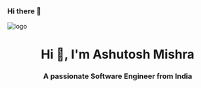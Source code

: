 ### Hi there 👋
![logo](https://github.com/Ashutosh-PMishra/Ashutosh-PMishra/blob/main/Github%20Banner.png)
<h1 align="center">Hi 👋, I'm Ashutosh Mishra</h1>
<h3 align="center">A passionate Software Engineer from India</h3>
<!--
**malek-jlassi/malek-jlassi** is a ✨ _special_ ✨ repository because its `README.md` (this file) appears on your GitHub profile.

Here are some ideas to get you started:

- 🔭 I’m currently working on ...
- 🌱 I’m currently learning ...
- 👯 I’m looking to collaborate on ...
- 🤔 I’m looking for help with ...
- 💬 Ask me about ...
- 📫 How to reach me: ...
- 😄 Pronouns: ...
- ⚡ Fun fact: ...
-->
<h1>Hi 👋, I'm Malek</h1>
<h3>Passionate C# .NET developer, I love problem solving, coding and automating test cases to ensure quality of products </h3>

- 🎓 Im **a Computer Science student**

- 💻 I’m continuously learning **C# and .NET**

- 📫 If you need anything just ask for it Im more than happy to help **jlassimalek770@gmail.com**

- 🥅 2024 Goals **Contributre more to Open Source Projects**, get following certs: **AZ900** and **ISTQB**



